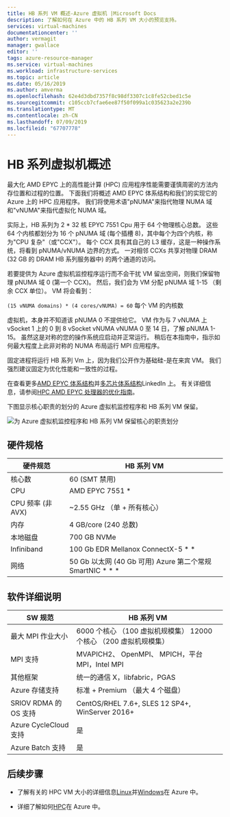 ```yaml
---
title: HB 系列 VM 概述-Azure 虚拟机 |Microsoft Docs
description: 了解如何在 Azure 中的 HB 系列 VM 大小的预览支持。
services: virtual-machines
documentationcenter: ''
author: vermagit
manager: gwallace
editor: ''
tags: azure-resource-manager
ms.service: virtual-machines
ms.workload: infrastructure-services
ms.topic: article
ms.date: 05/16/2019
ms.author: amverma
ms.openlocfilehash: 62e4d3dbd7357f8c98df3307c1c8fe52cbed1c5e
ms.sourcegitcommit: c105ccb7cfae6ee87f50f099a1c035623a2e239b
ms.translationtype: MT
ms.contentlocale: zh-CN
ms.lasthandoff: 07/09/2019
ms.locfileid: "67707778"
---
```

# <a name="hb-series-virtual-machines-overview"></a>HB 系列虚拟机概述

最大化 AMD EPYC 上的高性能计算 (HPC) 应用程序性能需要谨慎周密的方法内存位置和过程的位置。 下面我们将概述 AMD EPYC 体系结构和我们的实现它的 Azure 上的 HPC 应用程序。 我们将使用术语"pNUMA"来指代物理 NUMA 域和"vNUMA"来指代虚拟化 NUMA 域。

实际上，HB 系列为 2 * 32 核 EPYC 7551 Cpu 用于 64 个物理核心总数。 这些 64 个内核都划分为 16 个 pNUMA 域 (每个插槽 8)，其中每个为四个内核，称为"CPU 复杂"（或"CCX"）。 每个 CCX 具有其自己的 L3 缓存，这是一种操作系统，将看到 pNUMA/vNUMA 边界的方式。 一对相邻 CCXs 共享对物理 DRAM (32 GB 的 DRAM HB 系列服务器中) 的两个通道的访问。

若要提供为 Azure 虚拟机监控程序运行而不会干扰 VM 留出空间，则我们保留物理 pNUMA 域 0 (第一个 CCX)。 然后，我们会为 VM 分配 pNUMA 域 1-15 （剩余 CCX 单位）。 VM 将会看到：

`(15 vNUMA domains) * (4 cores/vNUMA) = 60` 每个 VM 的内核数

虚拟机，本身并不知道该 pNUMA 0 不提供给它。 VM 作为与 7 vNUMA 上 vSocket 1 上的 0 到 8 vSocket vNUMA vNUMA 0 至 14 日，了解 pNUMA 1-15。 虽然这是对称的您的操作系统应启动并正常运行。 稍后在本指南中，指示如何最大程度上此非对称的 NUMA 布局运行 MPI 应用程序。

固定进程将运行 HB 系列 Vm 上，因为我们公开作为基础硅-是在来宾 VM。 我们强烈建议固定为优化性能和一致性的过程。

在查看更多[AMD EPYC 体系结构](https://bit.ly/2Epv3kC)并[多芯片体系结构](https://bit.ly/2GpQIMb)LinkedIn 上。 有关详细信息，请参阅[HPC AMD EPYC 处理器的优化指南](https://bit.ly/2T3AWZ9)。

下图显示核心职责的划分的 Azure 虚拟机监控程序和 HB 系列 VM 保留。

![为 Azure 虚拟机监控程序和 HB 系列 VM 保留核心的职责划分](./media/hb-series-overview/segregation-cores.png)

## <a name="hardware-specifications"></a>硬件规格

| 硬件规范                | HB 系列 VM                     |
|----------------------------------|----------------------------------|
| 核心数                            | 60 (SMT 禁用)                |
| CPU                              | AMD EPYC 7551 *                   |
| CPU 频率 (非 AVX)          | ~2.55 GHz （单 + 所有核心）   |
| 内存                           | 4 GB/core (240 总数)            |
| 本地磁盘                       | 700 GB NVMe                      |
| Infiniband                       | 100 Gb EDR Mellanox ConnectX-5 * * |
| 网络                          | 50 Gb 以太网 (40 Gb 可用) Azure 第二个常规 SmartNIC * * * |

## <a name="software-specifications"></a>软件详细说明

| SW 规范           |HB 系列 VM           |
|-----------------------------|-----------------------|
| 最大 MPI 作业大小            | 6000 个核心 （100 虚拟机规模集） 12000 个核心 （200 虚拟机规模集）  |
| MPI 支持                 | MVAPICH2、 OpenMPI、 MPICH，平台 MPI，Intel MPI  |
| 其他框架       | 统一的通信 X，libfabric，PGAS |
| Azure 存储支持       | 标准 + Premium （最大 4 个磁盘） |
| SRIOV RDMA 的 OS 支持   | CentOS/RHEL 7.6+, SLES 12 SP4+, WinServer 2016+  |
| Azure CycleCloud 支持    | 是                         |
| Azure Batch 支持         | 是                         |

## <a name="next-steps"></a>后续步骤

* 了解有关的 HPC VM 大小的详细信息[Linux](https://docs.microsoft.com/azure/virtual-machines/linux/sizes-hpc)并[Windows](https://docs.microsoft.com/azure/virtual-machines/windows/sizes-hpc)在 Azure 中。

* 详细了解如何[HPC](https://docs.microsoft.com/azure/architecture/topics/high-performance-computing/)在 Azure 中。

